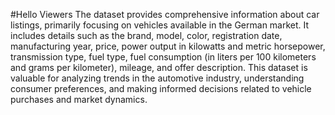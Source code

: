 #Hello Viewers
The dataset provides comprehensive information about car listings, primarily focusing on vehicles available in the German market. It includes details such as the brand, model, color, registration date, manufacturing year, price, power output in kilowatts and metric horsepower, transmission type, fuel type, fuel consumption (in liters per 100 kilometers and grams per kilometer), mileage, and offer description. This dataset is valuable for analyzing trends in the automotive industry, understanding consumer preferences, and making informed decisions related to vehicle purchases and market dynamics.
